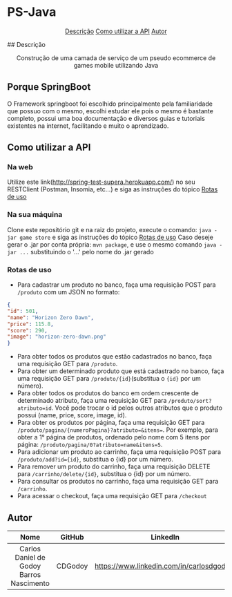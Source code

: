 

# PS-Java
<p align="center">
<a href="##Descrição">Descrição</a>
<a href="##Como utilizar a API">Como utilizar a API</a>
<a href="##Autor">Autor</a>
</p>
## Descrição
<p align="center">Construção de uma camada de serviço de um pseudo ecommerce de games mobile utilizando Java</p>
<p align="center">

## Porque SpringBoot
O Framework springboot foi escolhido principalmente pela familiaridade que possuo com o mesmo, escolhi estudar ele pois o mesmo é bastante completo, possui uma boa documentação e diversos guias e tutoriais existentes na internet, facilitando e muito o aprendizado.
 
## Como utilizar a API
### Na web
Utilize este link(http://spring-test-supera.herokuapp.com/) no seu RESTClient (Postman, Insomia, etc...) e siga as instruções do tópico <a href="###Rotas de uso">Rotas de uso</a>

### Na sua máquina
Clone este repositório git e na raiz do projeto, execute o comando:  `java -jar game store`  e siga as instruções do tópico <a href="###Rotas de uso">Rotas de uso</a>
Caso deseje gerar o .jar por conta própria: `mvn package`, e use o mesmo comando `java -jar ...` substituindo o '...' pelo nome do .jar gerado


### Rotas de uso

 - Para cadastrar um produto no banco, faça uma requisição POST para `/produto` com um JSON no formato:
```json
{
"id": 501,
"name": "Horizon Zero Dawn",
"price": 115.8,
"score": 290,
"image": "horizon-zero-dawn.png"
}
```

 - Para obter todos os produtos que estão cadastrados no banco, faça uma requisição GET para `/produto`.
 - Para obter um determinado produto que está cadastrado no banco, faça uma requisição GET para `/produto/{id}`(substitua o `{id}` por um número).
 - Para obter todos os produtos do banco em ordem crescente de determinado atributo, faça uma requisição GET para `/produto/sort?atributo=id`. Você pode trocar o id pelos outros atributos que o produto possui (name, price, score, image, id).
 - Para obter os produtos por página, faça uma requisição GET para `/produto/pagina/{numeroPagina}?atributo=&itens=`. Por exemplo, para obter a 1° página de produtos, ordenado pelo nome com 5 itens por página: `/produto/pagina/0?atributo=name&itens=5`.
 - Para adicionar um produto ao carrinho, faça uma requisição POST para `/produto/add?id={id}`, substitua o {id} por um número.
 - Para remover um produto do carrinho, faça uma requisição DELETE para `/carrinho/delete/{id}`, substitua o {id} por um número.
 - Para consultar os produtos no carrinho, faça uma requisição GET para `/carrinho`.
 - Para acessar o checkout, faça uma requisição GET para `/checkout`
 

## Autor

| Nome | GitHub |LinkedIn|
| :---: | :---: |:---: |
| Carlos Daniel de Godoy Barros Nascimento  | CDGodoy |https://www.linkedin.com/in/carlosdgodoy/|

